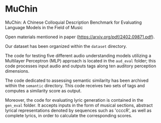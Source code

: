 # MuChin
MuChin: A Chinese Colloquial Description Benchmark for Evaluating Language Models in the Field of Music

Open materials mentioned in paper (https://arxiv.org/pdf/2402.09871.pdf).

Our dataset has been organized within the `dataset` directory. 

The code for testing five different audio understanding models utilizing a Multilayer Perceptron (MLP) approach is located in the `aud_eval` folder; this code processes input audio and outputs tags along ten auditory perception dimensions.

The code dedicated to assessing semantic similarity has been archived within the `semantic` directory. This code receives two sets of tags and computes a similarity score as output.

Moreover, the code for evaluating lyric generation is contained in the `gen_eval` folder. It accepts inputs in the form of musical sections, abstract lyrical representations denoted by sequences such as 'ccccR', as well as complete lyrics, in order to calculate the corresponding scores.
